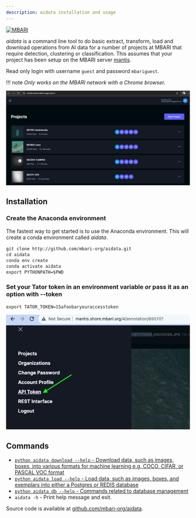 ```yaml
---
description: aidata installation and usage
---
```

[![MBARI](https://www.mbari.org/wp-content/uploads/2014/11/logo-mbari-3b.png)](http://www.mbari.org) 
 
*aidata* is a command line tool to do basic extract, transform, load and download operations from
AI data for a number of projects at MBARI that require detection, clustering or classification.
This assumes that your project has been setup on the MBARI server [mantis](http://mantis.shore.mbari.org).

Read only login with username `guest` and password `mbariguest`. 

!!! note
    *Only works on the MBARI network with a Chrome browser.*

[![Mantis](./imgs/mantisprojects.png)](http://mantis.shore.mbari.org)


## Installation 

### Create the Anaconda environment

The fastest way to get started is to use the Anaconda environment.  This will create a conda environment called *aidata*.
```shell
git clone http://github.com/mbari-org/aidata.git
cd aidata
conda env create 
conda activate aidata
export PYTHONPATH=$PWD
```

### Set your Tator token in an environment variable *or* pass it as an option with --token

```
export TATOR_TOKEN=15afoobaryouraccesstoken
```

![ Image link ](./imgs/apitoken.png)


## Commands

* [`python aidata download --help` -  Download data, such as images, boxes, into various formats for machine learning e,g, COCO, CIFAR, or PASCAL VOC format](commands/download.md)
* [`python aidata load --help` -  Load data, such as images, boxes, and exemplars into either a Postgres or REDIS database](commands/load.md)
* [`python aidata db --help` -  Commands related to database management](commands/db.md)
* `aidata -h` - Print help message and exit.
 
Source code is available at [github.com/mbari-org/aidata](https://github.com/mbari-org/aidata/). 
